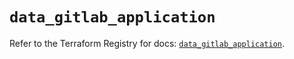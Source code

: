 # `data_gitlab_application`

Refer to the Terraform Registry for docs: [`data_gitlab_application`](https://registry.terraform.io/providers/gitlabhq/gitlab/17.6.1/docs/data-sources/application).
